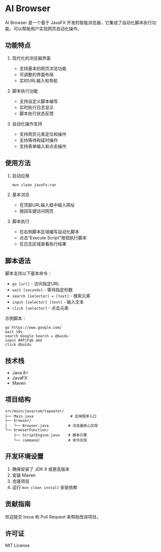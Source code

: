 # AI Browser

AI Browser 是一个基于 JavaFX 开发的智能浏览器，它集成了自动化脚本执行功能，可以帮助用户实现网页自动化操作。

## 功能特点

1. 现代化的浏览器界面
   - 支持基本的网页浏览功能
   - 可调整的界面布局
   - 实时URL输入和导航

2. 脚本执行功能
   - 支持自定义脚本编写
   - 实时执行日志显示
   - 脚本执行状态反馈

3. 自动化操作支持
   - 支持网页元素定位和操作
   - 支持等待和延时操作
   - 支持表单输入和点击操作

## 使用方法

1. 启动应用
   ```bash
   mvn clean javafx:run
   ```

2. 基本浏览
   - 在顶部URL输入框中输入网址
   - 按回车键访问网页

3. 脚本执行
   - 在右侧脚本区域编写自动化脚本
   - 点击"Execute Script"按钮执行脚本
   - 在日志区域查看执行结果

## 脚本语法

脚本支持以下基本命令：

- `go [url]` - 访问指定URL
- `wait [seconds]` - 等待指定秒数
- `search [selector] = [text]` - 搜索元素
- `input [selector] [text]` - 输入文本
- `click [selector]` - 点击元素

示例脚本：
```
go https://www.google.com/
wait 10s
search Google Search = @baidu
input #APjFqb abd
click @baidu
```

## 技术栈

- Java 8+
- JavaFX
- Maven

## 项目结构

```
src/main/java/com/tapwater/
├── Main.java                 # 应用程序入口
├── browser/
│   └── Browser.java         # 浏览器核心实现
└── browserFunction/
    ├── ScriptEngine.java    # 脚本引擎
    └── command/             # 命令实现
```

## 开发环境设置

1. 确保安装了 JDK 8 或更高版本
2. 安装 Maven
3. 克隆项目
4. 运行 `mvn clean install` 安装依赖

## 贡献指南

欢迎提交 Issue 和 Pull Request 来帮助改进项目。

## 许可证

MIT License
